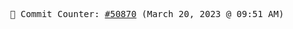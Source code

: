 <p align="center">
    <samp>
        📮 Commit Counter: <a href="https://github.com/Javascript-void0/Javascript-void0/commits/main">#50870</a> (March 20, 2023 @ 09:51 AM)
    </samp>
</p>
